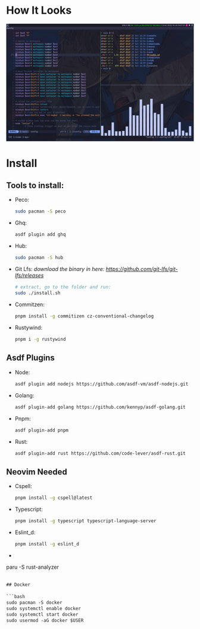 # How It Looks
![i3 without gaps baby](./assets/showcase.png)

# Install

## Tools to install:

- Peco:
  ```bash
  sudo pacman -S peco
  ```
- Ghq:
  ```bash
  asdf plugin add ghq
  ```
- Hub:
  ```bash
  sudo pacman -S hub
  ```
- Git Lfs:
  _download the binary in here: https://github.com/git-lfs/git-lfs/releases_
  ```bash
  # extract, go to the folder and run:
  sudo ./install.sh
  ```
- Commitzen:
  ```bash
  pnpm install -g commitizen cz-conventional-changelog
  ```
- Rustywind:
  ```bash
  pnpm i -g rustywind
  ```

## Asdf Plugins

- Node:
  ```bash
  asdf plugin add nodejs https://github.com/asdf-vm/asdf-nodejs.git
  ```
- Golang:
  ```bash
  asdf plugin-add golang https://github.com/kennyp/asdf-golang.git
  ```
- Pnpm:
  ```bash
  asdf plugin-add pnpm
  ```
- Rust:
  ```bash
  asdf plugin-add rust https://github.com/code-lever/asdf-rust.git
  ```

## Neovim Needed

- Cspell:
  ```bash
  pnpm install -g cspell@latest
  ```
- Typescript:
  ```bash
  pnpm install -g typescript typescript-language-server
  ```
- Eslint_d:
  ```bash
  pnpm install -g eslint_d
  ```
- ```bash
paru -S rust-analyzer
```

## Docker

```bash
sudo pacman -S docker
sudo systemctl enable docker
sudo systemctl start docker
sudo usermod -aG docker $USER
```
